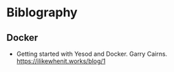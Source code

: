 # Biblography

## Docker

- Getting started with Yesod and Docker. Garry Cairns. https://ilikewhenit.works/blog/1
